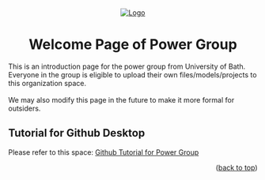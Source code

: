 <!-- Improved compatibility of back to top link: See: https://github.com/othneildrew/Best-README-Template/pull/73 -->
<a id="readme-top"></a>
<!--
*** Thanks for checking out the Best-README-Template. If you have a suggestion
*** that would make this better, please fork the repo and create a pull request
*** or simply open an issue with the tag "enhancement".
*** Don't forget to give the project a star!
*** Thanks again! Now go create something AMAZING! :D
-->


<!-- PROJECT SHIELDS (This space is left blank for further improvements of our organization/projects)-->
<!--
[![Contributors][contributors-shield]][contributors-url]
[![Forks][forks-shield]][forks-url]
[![Stargazers][stars-shield]][stars-url]
[![Issues][issues-shield]][issues-url]
[![project_license][license-shield]][license-url]
[![LinkedIn][linkedin-shield]][linkedin-url]
-->



<!-- PROJECT LOGO AND INTRODUCTION -->
<br />
<div align="center">
  <a href="https://www.bath.ac.uk/departments/department-of-electronic-electrical-engineering/">
    <img src="../images/Bath_EE Logo.jpg" alt="Logo">
  </a>
  <h1>Welcome Page of Power Group</h1>
  <p align="left">
    This is an introduction page for the power group from University of Bath. Everyone in the group is eligible to upload their own files/models/projects to this organization space.
    <br />
    <br />
    We may also modify this page in the future to make it more formal for outsiders.
  </p>
</div>



<!-- TABLE OF CONTENTS (This space is left blank for further improvements of our organization/projects) -->
<!--
<details>
  <summary>Table of Contents</summary>
  <ol>
    <li>
      <a href="#about-the-project">About The Project</a>
      <ul>
        <li><a href="#built-with">Built With</a></li>
      </ul>
    </li>
    <li>
      <a href="#getting-started">Getting Started</a>
      <ul>
        <li><a href="#prerequisites">Prerequisites</a></li>
        <li><a href="#installation">Installation</a></li>
      </ul>
    </li>
    <li><a href="#usage">Usage</a></li>
    <li><a href="#roadmap">Roadmap</a></li>
    <li><a href="#contributing">Contributing</a></li>
    <li><a href="#license">License</a></li>
    <li><a href="#contact">Contact</a></li>
    <li><a href="#acknowledgments">Acknowledgments</a></li>
  </ol>
</details>
-->



<!-- Tutorial for Github Desktop -->
## Tutorial for Github Desktop
Please refer to this space: [Github Tutorial for Power Group](https://github.com/BathPowerGroup/Github-Tutorial)
<p align="right">(<a href="#readme-top">back to top</a>)</p>